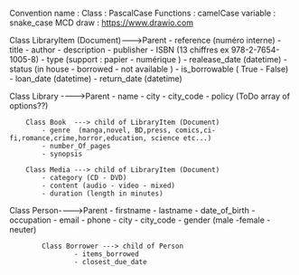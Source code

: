 
Convention name :
 Class : PascalCase 
 Functions : camelCase
 variable : snake_case
 MCD draw : https://www.drawio.com
 


Class LibraryItem (Document)--->Parent
    - reference (numéro interne)
    - title
    - author
    - description
    - publisher
    - ISBN (13 chiffres  ex 978-2-7654-1005-8)
    - type  (support : papier - numérique )
    - realease_date (datetime)
    - status (in house -  borrowed - not available  )
    - is_borrowable ( True - False)
    - loan_date   (datetime)
    - return_date (datetime)


Class Library ---->Parent 
    - name
    - city
    - city_code
    - policy (ToDo array of options??)

        Class Book  ---> child of LibraryItem (Document)
            - genre  (manga,novel, BD,press, comics,ci-fi,romance,crime,horror,education, science etc...) 
            - number_Of_pages
            - synopsis

        Class Media ---> child of LibraryItem (Document)
            - category (CD - DVD)
            - content (audio - video - mixed)
            - duration (length in minutes)


Class Person---->Parent 
    - firstname
    - lastname
    - date_of_birth
    - occupation
    - email
    - phone
    - city
    - city_code
    - gender (male -female - neuter)

            Class Borrower ---> child of Person
                    - items_borrowed
                    - closest_due_date
                    







